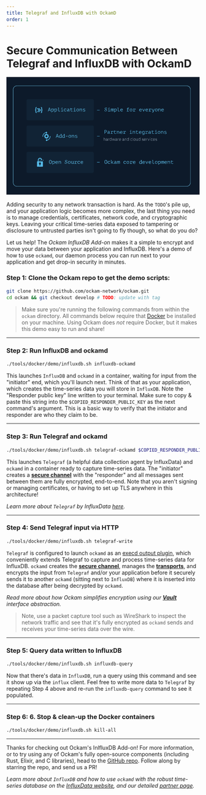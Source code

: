 ```yaml
---
title: Telegraf and InfluxDB with OckamD
order: 1
---
```


# Secure Communication Between Telegraf and InfluxDB with OckamD

!["You are here"](./assets/you-are-here-REPLACE.png)

Adding security to any network transaction is hard. As the `TODO`'s pile up, and your application
logic becomes more complex, the last thing you need is to manage credentials, certificates, network
code, and cryptographic keys. Leaving your critical time-series data exposed to tampering or 
disclosure to untrusted parties isn't going to fly though, so what do you do? 

Let us help! The _Ockam InfluxDB Add-on_ makes it a simple to encrypt and move your data between your 
application and InfluxDB. Here's a demo of how to use `ockamd`, our daemon process you can run next
to your application and get drop-in security in minutes.

### Step 1: **Clone the Ockam repo to get the demo scripts:**
```sh
git clone https://github.com/ockam-network/ockam.git
cd ockam && git checkout develop # TODO: update with tag
```

> Make sure you're running the following commands from within the `ockam` directory. All commands 
below require that [Docker](https://docker.com) be installed on your machine. Using Ockam does _not_
require Docker, but it makes this demo easy to run and share!

---


### Step 2: **Run InfluxDB and ockamd**
```sh
./tools/docker/demo/influxdb.sh influxdb-ockamd
```

This launches `InfluxDB` and `ockamd` in a container, waiting for input from the "initiator" end, 
which you'll launch next. Think of that as your application, which creates the time-series data you
will store in `InfluxDB`. Note the "Responder public key" line written to your terminal. Make sure
to copy & paste this string into the `$COPIED_RESPONDER_PUBLIC_KEY` as the next command's argument. 
This is a basic way to verify that the initiator and responder are who they claim to be.

---

### Step 3: **Run Telegraf and ockamd**
```sh
./tools/docker/demo/influxdb.sh telegraf-ockamd $COPIED_RESPONDER_PUBLIC_KEY
```

This launches `Telegraf` (a helpful data collection agent by InfluxData) and `ockamd` in a container
ready to capture time-series data. The "initiator" creates a 
[**secure channel**](https://www.ockam.io/learn/concepts/secure_channels) with the "responder" and 
all messages sent between them are fully encrypted, end-to-end. Note that you aren't signing or 
managing certificates, or having to set up TLS anywhere in this architecture! 

_Learn more about `Telegraf` by InfluxData 
[here](https://www.influxdata.com/time-series-platform/telegraf/)._

---

### Step 4: **Send Telegraf input via HTTP**
```sh
./tools/docker/demo/influxdb.sh telegraf-write
```

`Telegraf` is configured to launch `ockamd` as an 
[execd output plugin](https://github.com/influxdata/telegraf/blob/release-1.16/plugins/outputs/exec/README.md), 
which conveniently extends Telegraf to capture and process time-series data for InfluxDB. `ockamd` 
creates the [**secure channel**](https://www.ockam.io/learn/concepts/secure_channels), manages the 
[**transports**](https://www.ockam.io/learn/concepts/transports/), and encrypts the input from 
`Telegraf` and/or your application before it securely sends it to another `ockamd` (sitting next to 
`InfluxDB`) where it is inserted into the database after being decrypted by `ockamd`. 

_Read more about how Ockam simplifies encryption using our 
[**Vault**](https://www.ockam.io/learn/concepts/vaults/) interface abstraction._ 

> Note, use a packet capture tool such as WireShark to inspect the network traffic and see that it's
fully encrypted as `ockamd` sends and receives your time-series data over the wire.

---

### Step 5: **Query data written to InfluxDB**
```sh
./tools/docker/demo/influxdb.sh influxdb-query
```

Now that there's data in `InfluxDB`, run a query using this command and see it show up via the 
`influx` client. Feel free to write more data to `Telegraf` by repeating Step 4 above and re-run 
the `influxdb-query` command to see it populated. 

---

### Step 6: **6. Stop & clean-up the Docker containers**
```sh
./tools/docker/demo/influxdb.sh kill-all
```
---

Thanks for checking out Ockam's InlfluxDB Add-on! For more information, or to try using any of 
Ockam's fully open-source components (including Rust, Elixir, and C libraries), head to the 
[GitHub repo](https://github.com/ockam-network/ockam). Follow along by starring the repo, and send 
us a PR!

_Learn more about `InfluxDB` and how to use `ockamd` with the robust time-series database on the 
[InfluxData website](https://www.influxdata.com/), and our detailed 
[partner page](https://www.influxdata.com/partners/ockam/)._